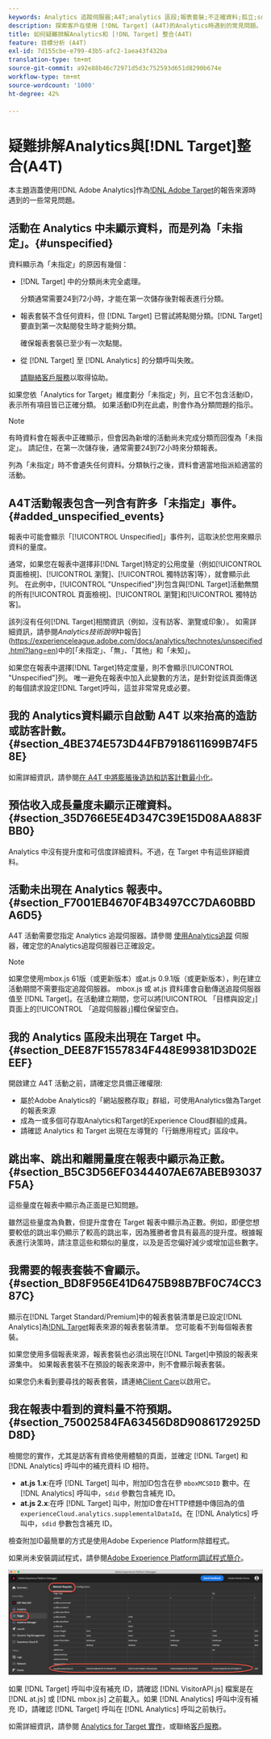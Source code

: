 ```yaml
---
keywords: Analytics 追蹤伺服器;A4T;analytics 區段;報表套裝;不正確資料;孤立;sdid;VisitorAPI.js;mboxMCSDID;虛設;未指定
description: 探索客戶在使用 [!DNL Target] (A4T)的Analytics時遇到的常見問題。
title: 如何疑難排解Analytics和 [!DNL Target] 整合(A4T)
feature: 目標分析 (A4T)
exl-id: 7d155cbe-e799-43b5-afc2-1aea43f432ba
translation-type: tm+mt
source-git-commit: a92e88b46c72971d5d3c752593d651d8290b674e
workflow-type: tm+mt
source-wordcount: '1000'
ht-degree: 42%

---
```


# 疑難排解Analytics與[!DNL Target]整合(A4T)

本主題涵蓋使用[!DNL Adobe Analytics]作為[!DNL Adobe Target](A4T)的報告來源時遇到的一些常見問題。

## 活動在 Analytics 中未顯示資料，而是列為「未指定」。{#unspecified}

資料顯示為「未指定」的原因有幾個：

* [!DNL Target] 中的分類尚未完全處理。

   分類通常需要24到72小時，才能在第一次儲存後對報表進行分類。

* 報表套裝不含任何資料，但 [!DNL Target] 已嘗試將點閱分類。[!DNL Target] 要直到第一次點閱發生時才能夠分類。

   確保報表套裝已至少有一次點閱。

* 從 [!DNL Target] 至 [!DNL Analytics] 的分類呼叫失敗。

   [請聯絡客戶服務](/help/cmp-resources-and-contact-information.md#reference_ACA3391A00EF467B87930A450050077C)以取得協助。

如果您依「Analytics for Target」維度劃分「未指定」列，且它不包含活動ID，表示所有項目皆已正確分類。 如果活動ID列在此處，則會作為分類問題的指示。

>[!NOTE]
>
>有時資料會在報表中正確顯示，但會因為新增的活動尚未完成分類而回復為「未指定」。 請記住，在第一次儲存後，通常需要24到72小時來分類報表。
>
>列為「未指定」時不會遺失任何資料。分類執行之後，資料會適當地指派給適當的活動。

## A4T活動報表包含一列含有許多「未指定」事件。{#added_unspecified_events}

報表中可能會顯示「[!UICONTROL Unspecified]」事件列，這取決於您用來顯示資料的量度。

通常，如果您在報表中選擇非[!DNL Target]特定的公用度量（例如[!UICONTROL 頁面檢視]、[!UICONTROL 瀏覽]、[!UICONTROL 獨特訪客]等），就會顯示此列。 在此例中，[!UICONTROL &quot;Unspecified&quot;]列包含與[!DNL Target]活動無關的所有[!UICONTROL 頁面檢視]、[!UICONTROL 瀏覽]和[!UICONTROL 獨特訪客]。

該列沒有任何[!DNL Target]相關資訊（例如，沒有訪客、瀏覽或印象）。 如需詳細資訊，請參閱&#x200B;*Analytics技術說明*&#x200B;中報告](https://experienceleague.adobe.com/docs/analytics/technotes/unspecified.html?lang=en)中的[「未指定」、「無」、「其他」和「未知」。

如果您在報表中選擇[!DNL Target]特定度量，則不會顯示[!UICONTROL &quot;Unspecified&quot;]列。 唯一避免在報表中加入此變數的方法，是針對從該頁面傳送的每個請求設定[!DNL Target]呼叫，這並非常常見或必要。

## 我的 Analytics資料顯示自啟動 A4T 以來抬高的造訪或訪客計數。{#section_4BE374E573D44FB7918611699B74F58E}

如需詳細資訊，請參閱[在 A4T 中將膨脹後造訪和訪客計數最小化](/help/c-integrating-target-with-mac/a4t/c-a4t-troubleshooting/minimizing-inflated-visit-and-visitor-counts-a4t.md#concept_A515C2DE126E44B6AD97754C2C6D5235)。

## 預估收入成長量度未顯示正確資料。{#section_35D766E5E4D347C39E15D08AA883FBB0}

Analytics 中沒有提升度和可信度詳細資料。不過，在 Target 中有這些詳細資料。

## 活動未出現在 Analytics 報表中。  {#section_F7001EB4670F4B3497CC7DA60BBDA6D5}

A4T 活動需要您指定 Analytics 追蹤伺服器。請參閱  [使用Analytics追蹤](/help/c-integrating-target-with-mac/a4t/analytics-tracking-server.md#task_72077BA7E93C4A65A715A18F32228823) 伺服器，確定您的Analytics追蹤伺服器已正確設定。

>[!NOTE]
>
>如果您使用mbox.js 61版（或更新版本）或at.js 0.9.1版（或更新版本），則在建立活動期間不需要指定追蹤伺服器。 mbox.js 或 at.js 資料庫會自動傳送追蹤伺服器值至 [!DNL Target]。在活動建立期間，您可以將[!UICONTROL 「目標與設定」]頁面上的[!UICONTROL 「追蹤伺服器」]欄位保留空白。

## 我的 Analytics 區段未出現在 Target 中。  {#section_DEE87F1557834F448E99381D3D02EEEF}

開啟建立 A4T 活動之前，請確定您具備正確權限:

* 屬於Adobe Analytics的「網站服務存取」群組，可使用Analytics做為Target的報表來源
* 成為一或多個可存取Analytics和Target的Experience Cloud群組的成員。
* 請確認 Analytics 和 Target 出現在左導覽的「行銷應用程式」區段中。

## 跳出率、跳出和離開量度在報表中顯示為正數。  {#section_B5C3D56EF0344407AE67ABEB93037F5A}

這些量度在報表中顯示為正面是已知問題。

雖然這些量度為負數，但提升度會在 Target 報表中顯示為正數。例如，即便您想要較低的跳出率仍顯示了較高的跳出率，因為獲勝者會具有最高的提升度。根據報表進行決策時，請注意這些和類似的量度，以及是否您偏好減少或增加這些數字。

## 我需要的報表套裝不會顯示。{#section_BD8F956E41D6475B98B7BF0C74CC387C}

顯示在[!DNL Target Standard/Premium]中的報表套裝清單是已設定[!DNL Analytics]為[!DNL Target](A4T)報表來源的報表套裝清單。 您可能看不到每個報表套裝。

如果您使用多個報表來源，報表套裝也必須出現在[!DNL Target]中預設的報表來源集中。 如果報表套裝不在預設的報表來源中，則不會顯示報表套裝。

如果您仍未看到要尋找的報表套裝，請連絡[Client Care](/help/cmp-resources-and-contact-information.md#reference_ACA3391A00EF467B87930A450050077C)以啟用它。

## 我在報表中看到的資料量不符預期。{#section_75002584FA63456D8D9086172925DD8D}

檢閱您的實作，尤其是訪客有資格使用體驗的頁面，並確定 [!DNL Target] 和 [!DNL Analytics] 呼叫中的補充資料 ID 相符。

* **at.js 1.x**:在呼 [!DNL Target] 叫中，附加ID包含在參 `mboxMCSDID` 數中。在 [!DNL Analytics] 呼叫中，`sdid` 參數包含補充 ID。
* **at.js 2.x**:在呼 [!DNL Target] 叫中，附加ID會在HTTP標題中傳回為的值 `experienceCloud.analytics.supplementalDataId`。在 [!DNL Analytics] 呼叫中，`sdid` 參數包含補充 ID。

檢查附加ID最簡單的方式是使用Adobe Experience Platform除錯程式。

如果尚未安裝調試程式，請參閱[Adobe Experience Platform調試程式簡介](https://experienceleague.adobe.com/docs/platform-learn/tutorials/data-ingestion/web-sdk/introduction-to-the-experience-platform-debugger.html)。

![除錯程式](/help/c-integrating-target-with-mac/a4t/assets/debugger.png)

如果 [!DNL Target] 呼叫中沒有補充 ID，請確認 [!DNL VisitorAPI.js] 檔案是在 [!DNL at.js] 或 [!DNL mbox.js] 之前載入。如果 [!DNL Analytics] 呼叫中沒有補充 ID，請確認 [!DNL Target] 呼叫在 [!DNL Analytics] 呼叫之前執行。

如需詳細資訊，請參閱 [Analytics for Target 實作](/help/c-integrating-target-with-mac/a4t/a4timplementation.md#concept_CE78750AC2A4487D8ACD9369B3EAC85A)，或聯絡[客戶服務](/help/cmp-resources-and-contact-information.md#reference_ACA3391A00EF467B87930A450050077C)。
